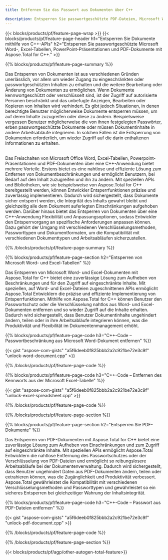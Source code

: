 ```yaml
---
title: Entfernen Sie das Passwort aus Dokumenten über C++ 

description: Entsperren Sie passwortgeschützte PDF-Dateien, Microsoft Word-Dateien, Excel-Tabellen und PowerPoint-Präsentationsdateien über Ihre C++-Anwendung.
---
```


{{< blocks/products/pf/feature-page-wrap >}}
{{< blocks/products/pf/feature-page-header h1="Entsperren Sie Dokumente mithilfe von C++-APIs" h2="Entsperren Sie passwortgeschützte Microsoft Word-, Excel-Tabellen, PowerPoint-Präsentationen und PDF-Dokumente mit Aspose.Total for C++." >}}

{{% blocks/products/pf/feature-page-summary %}}

Das Entsperren von Dokumenten ist aus verschiedenen Gründen unerlässlich, vor allem um wieder Zugang zu eingeschränkten oder passwortgeschützten Inhalten zu erhalten und die weitere Bearbeitung oder Änderung von Dokumenten zu ermöglichen. Wenn Dokumente kennwortgeschützt oder verschlüsselt sind, ist der Zugriff auf autorisierte Personen beschränkt und das unbefugte Anzeigen, Bearbeiten oder Kopieren von Inhalten wird verhindert. Es gibt jedoch Situationen, in denen berechtigte Benutzer möglicherweise Dokumente entsperren müssen, um auf deren Inhalte zuzugreifen oder diese zu ändern. Beispielsweise vergessen Benutzer möglicherweise die von ihnen festgelegten Passwörter, erben passwortgeschützte Dokumente oder müssen Dokumentinhalte in andere Arbeitsabläufe integrieren. In solchen Fällen ist die Entsperrung von Dokumenten erforderlich, um wieder Zugriff auf die darin enthaltenen Informationen zu erhalten.<br /><br />

Das Freischalten von Microsoft Office Word, Excel-Tabellen, Powerpoint-Präsentationen und PDF-Dokumenten über eine C++-Anwendung bietet mehrere Vorteile. Erstens bietet es eine nahtlose und effiziente Lösung zum Entfernen von Dokumentbeschränkungen und ermöglicht Benutzern, bei Bedarf auf den Inhalt zuzugreifen und ihn zu ändern. Mit speziellen APIs und Bibliotheken, wie sie beispielsweise von Aspose.Total for C++ bereitgestellt werden, können Entwickler Entsperrfunktionen präzise und zuverlässig implementieren. Dadurch wird sichergestellt, dass Dokumente sicher entsperrt werden, die Integrität des Inhalts gewahrt bleibt und gleichzeitig alle dem Dokument auferlegten Einschränkungen aufgehoben werden. Darüber hinaus bietet das Entsperren von Dokumenten über eine C++-Anwendung Flexibilität und Anpassungsoptionen, sodass Entwickler den Entsperrvorgang an spezifische Anforderungen anpassen können. Dazu gehört der Umgang mit verschiedenen Verschlüsselungsmethoden, Passworttypen und Dokumentformaten, um die Kompatibilität mit verschiedenen Dokumenttypen und Arbeitsabläufen sicherzustellen. 

{{% /blocks/products/pf/feature-page-summary  %}}

{{% blocks/products/pf/feature-page-section  h2="Entsperren von Microsoft Word- und Excel-Tabellen" %}}

Das Entsperren von Microsoft Word- und Excel-Dokumenten mit Aspose.Total for C++ bietet eine zuverlässige Lösung zum Aufheben von Beschränkungen und für den Zugriff auf eingeschränkte Inhalte. Mit speziellen, auf Word- und Excel-Dateien zugeschnittenen APIs ermöglicht Aspose.Total Entwicklern die präzise und effiziente Implementierung von Entsperrfunktionen. Mithilfe von Aspose.Total for C++ können Benutzer den Passwortschutz oder die Verschlüsselung nahtlos aus Word- und Excel-Dokumenten entfernen und so wieder Zugriff auf die Inhalte erhalten. Dadurch wird sichergestellt, dass Benutzer Dokumentinhalte ungehindert ändern, teilen oder in ihre Arbeitsabläufe integrieren können, was die Produktivität und Flexibilität im Dokumentenmanagement erhöht.

{{% blocks/products/pf/feature-page-code h3="C++-Code – Passwortbeschränkung aus Microsoft Word-Dokument entfernen" %}}

{{< gist "aspose-com-gists" "a5f6deeb0f825bbb2a2c921be72e3c9f" "unlock-word-document.cpp" >}}

{{% /blocks/products/pf/feature-page-code  %}}

{{% blocks/products/pf/feature-page-code h3="C++-Code – Entfernen des Kennworts aus der Microsoft Excel-Tabelle" %}}

{{< gist "aspose-com-gists" "a5f6deeb0f825bbb2a2c921be72e3c9f" "unlock-excel-spreadsheet.cpp" >}}

{{% /blocks/products/pf/feature-page-code  %}}

{{% /blocks/products/pf/feature-page-section %}}

{{% blocks/products/pf/feature-page-section  h2="Entsperren Sie PDF-Dokumente" %}}

Das Entsperren von PDF-Dokumenten mit Aspose.Total for C++ bietet eine zuverlässige Lösung zum Aufheben von Einschränkungen und zum Zugriff auf eingeschränkte Inhalte. Mit speziellen APIs ermöglicht Aspose.Total Entwicklern die nahtlose Entfernung des Passwortschutzes oder der Verschlüsselung von PDF-Dateien und ermöglicht so reibungslosere Arbeitsabläufe bei der Dokumentenverwaltung. Dadurch wird sichergestellt, dass Benutzer ungehindert Daten aus PDF-Dokumenten ändern, teilen oder extrahieren können, was die Zugänglichkeit und Produktivität verbessert. Aspose.Total gewährleistet die Kompatibilität mit verschiedenen Verschlüsselungsmethoden und Passworttypen und gewährleistet so ein sicheres Entsperren bei gleichzeitiger Wahrung der Inhaltsintegrität.

{{% blocks/products/pf/feature-page-code h3="C++-Code – Passwort aus PDF-Dateien entfernen" %}}

{{< gist "aspose-com-gists" "a5f6deeb0f825bbb2a2c921be72e3c9f" "unlock-pdf-document.cpp" >}}

{{% /blocks/products/pf/feature-page-code  %}}

{{% /blocks/products/pf/feature-page-section %}}

{{< blocks/products/pf/agp/other-autogen-total-feature>}}